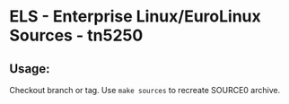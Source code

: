 # ELS - Enterprise Linux/EuroLinux Sources - tn5250
 
## Usage:
  Checkout branch or tag. Use `make sources` to recreate  SOURCE0 archive.
